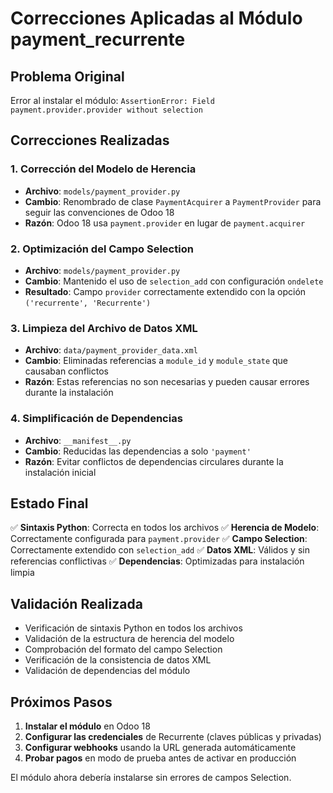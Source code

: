 # Correcciones Aplicadas al Módulo payment_recurrente

## Problema Original
Error al instalar el módulo: `AssertionError: Field payment.provider.provider without selection`

## Correcciones Realizadas

### 1. Corrección del Modelo de Herencia
- **Archivo**: `models/payment_provider.py`
- **Cambio**: Renombrado de clase `PaymentAcquirer` a `PaymentProvider` para seguir las convenciones de Odoo 18
- **Razón**: Odoo 18 usa `payment.provider` en lugar de `payment.acquirer`

### 2. Optimización del Campo Selection
- **Archivo**: `models/payment_provider.py`
- **Cambio**: Mantenido el uso de `selection_add` con configuración `ondelete`
- **Resultado**: Campo `provider` correctamente extendido con la opción `('recurrente', 'Recurrente')`

### 3. Limpieza del Archivo de Datos XML
- **Archivo**: `data/payment_provider_data.xml`
- **Cambio**: Eliminadas referencias a `module_id` y `module_state` que causaban conflictos
- **Razón**: Estas referencias no son necesarias y pueden causar errores durante la instalación

### 4. Simplificación de Dependencias
- **Archivo**: `__manifest__.py`
- **Cambio**: Reducidas las dependencias a solo `'payment'`
- **Razón**: Evitar conflictos de dependencias circulares durante la instalación inicial

## Estado Final

✅ **Sintaxis Python**: Correcta en todos los archivos
✅ **Herencia de Modelo**: Correctamente configurada para `payment.provider`
✅ **Campo Selection**: Correctamente extendido con `selection_add`
✅ **Datos XML**: Válidos y sin referencias conflictivas
✅ **Dependencias**: Optimizadas para instalación limpia

## Validación Realizada

- Verificación de sintaxis Python en todos los archivos
- Validación de la estructura de herencia del modelo
- Comprobación del formato del campo Selection
- Verificación de la consistencia de datos XML
- Validación de dependencias del módulo

## Próximos Pasos

1. **Instalar el módulo** en Odoo 18
2. **Configurar las credenciales** de Recurrente (claves públicas y privadas)
3. **Configurar webhooks** usando la URL generada automáticamente
4. **Probar pagos** en modo de prueba antes de activar en producción

El módulo ahora debería instalarse sin errores de campos Selection.
